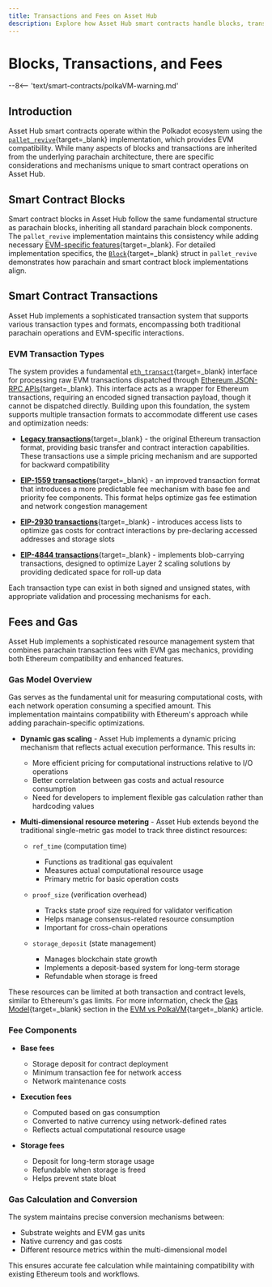 ```yaml
---
title: Transactions and Fees on Asset Hub
description: Explore how Asset Hub smart contracts handle blocks, transactions, and fees with EVM compatibility, supporting various Ethereum transaction types.
---
```


# Blocks, Transactions, and Fees

--8<-- 'text/smart-contracts/polkaVM-warning.md'

## Introduction

Asset Hub smart contracts operate within the Polkadot ecosystem using the [`pallet_revive`](https://paritytech.github.io/polkadot-sdk/master/pallet_revive/){target=\_blank} implementation, which provides EVM compatibility. While many aspects of blocks and transactions are inherited from the underlying parachain architecture, there are specific considerations and mechanisms unique to smart contract operations on Asset Hub.

## Smart Contract Blocks

Smart contract blocks in Asset Hub follow the same fundamental structure as parachain blocks, inheriting all standard parachain block components. The `pallet_revive` implementation maintains this consistency while adding necessary [EVM-specific features](https://paritytech.github.io/polkadot-sdk/master/pallet_revive/evm){target=\_blank}. For detailed implementation specifics, the [`Block`](https://paritytech.github.io/polkadot-sdk/master/pallet_revive/evm/struct.Block.html){target=\_blank} struct in `pallet_revive` demonstrates how parachain and smart contract block implementations align.

## Smart Contract Transactions

Asset Hub implements a sophisticated transaction system that supports various transaction types and formats, encompassing both traditional parachain operations and EVM-specific interactions.

### EVM Transaction Types

The system provides a fundamental [`eth_transact`](https://paritytech.github.io/polkadot-sdk/master/pallet_revive/pallet/dispatchables/fn.eth_transact.html){target=\_blank} interface for processing raw EVM transactions dispatched through [Ethereum JSON-RPC APIs](/develop/smart-contracts/json-rpc-apis/){target=\_blank}. This interface acts as a wrapper for Ethereum transactions, requiring an encoded signed transaction payload, though it cannot be dispatched directly. Building upon this foundation, the system supports multiple transaction formats to accommodate different use cases and optimization needs:

- [**Legacy transactions**](https://paritytech.github.io/polkadot-sdk/master/pallet_revive/evm/struct.TransactionLegacyUnsigned.html){target=\_blank} - the original Ethereum transaction format, providing basic transfer and contract interaction capabilities. These transactions use a simple pricing mechanism and are supported for backward compatibility

- [**EIP-1559 transactions**](https://paritytech.github.io/polkadot-sdk/master/pallet_revive/evm/struct.Transaction1559Unsigned.html){target=\_blank} - an improved transaction format that introduces a more predictable fee mechanism with base fee and priority fee components. This format helps optimize gas fee estimation and network congestion management

- [**EIP-2930 transactions**](https://paritytech.github.io/polkadot-sdk/master/pallet_revive/evm/struct.Transaction2930Unsigned.html){target=\_blank} - introduces access lists to optimize gas costs for contract interactions by pre-declaring accessed addresses and storage slots

- [**EIP-4844 transactions**](https://paritytech.github.io/polkadot-sdk/master/pallet_revive/evm/struct.Transaction4844Unsigned.html){target=\_blank} - implements blob-carrying transactions, designed to optimize Layer 2 scaling solutions by providing dedicated space for roll-up data

Each transaction type can exist in both signed and unsigned states, with appropriate validation and processing mechanisms for each.

## Fees and Gas

Asset Hub implements a sophisticated resource management system that combines parachain transaction fees with EVM gas mechanics, providing both Ethereum compatibility and enhanced features.

### Gas Model Overview

Gas serves as the fundamental unit for measuring computational costs, with each network operation consuming a specified amount. This implementation maintains compatibility with Ethereum's approach while adding parachain-specific optimizations.

- **Dynamic gas scaling** - Asset Hub implements a dynamic pricing mechanism that reflects actual execution performance. This results in:
    - More efficient pricing for computational instructions relative to I/O operations
    - Better correlation between gas costs and actual resource consumption
    - Need for developers to implement flexible gas calculation rather than hardcoding values

- **Multi-dimensional resource metering** -  Asset Hub extends beyond the traditional single-metric gas model to track three distinct resources:

    - `ref_time` (computation time)

        - Functions as traditional gas equivalent
        - Measures actual computational resource usage
        - Primary metric for basic operation costs


    - `proof_size` (verification overhead)

        - Tracks state proof size required for validator verification
        - Helps manage consensus-related resource consumption
        - Important for cross-chain operations


    - `storage_deposit` (state management)

        - Manages blockchain state growth
        - Implements a deposit-based system for long-term storage
        - Refundable when storage is freed

These resources can be limited at both transaction and contract levels, similar to Ethereum's gas limits. For more information, check the [Gas Model](/polkadot-protocol/smart-contract-basics/evm-vs-polkavm#gas-model){target=\_blank} section in the [EVM vs PolkaVM](/polkadot-protocol/smart-contract-basics/evm-vs-polkavm/){target=\_blank} article.

### Fee Components

- **Base fees**

    - Storage deposit for contract deployment
    - Minimum transaction fee for network access
    - Network maintenance costs

- **Execution fees**

    - Computed based on gas consumption
    - Converted to native currency using network-defined rates
    - Reflects actual computational resource usage

- **Storage fees**

    - Deposit for long-term storage usage
    - Refundable when storage is freed
    - Helps prevent state bloat

### Gas Calculation and Conversion

The system maintains precise conversion mechanisms between:

- Substrate weights and EVM gas units
- Native currency and gas costs
- Different resource metrics within the multi-dimensional model

This ensures accurate fee calculation while maintaining compatibility with existing Ethereum tools and workflows.